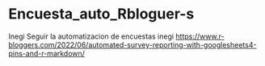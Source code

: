 # Encuesta_auto_Rbloguer-s
Inegi
Seguir la automatizacion de encuestas inegi
https://www.r-bloggers.com/2022/06/automated-survey-reporting-with-googlesheets4-pins-and-r-markdown/

